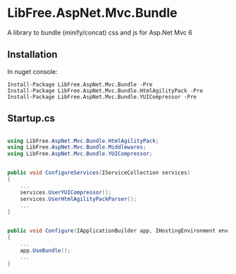 # LibFree.AspNet.Mvc.Bundle
A library to bundle (minify/concat) css and js for Asp.Net Mvc 6

## Installation
In nuget console:

    Install-Package LibFree.AspNet.Mvc.Bundle -Pre
    Install-Package LibFree.AspNet.Mvc.Bundle.HtmlAgilityPack -Pre
    Install-Package LibFree.AspNet.Mvc.Bundle.YUICompressor -Pre

## Startup.cs

```csharp

using LibFree.AspNet.Mvc.Bundle.HtmlAgilityPack;
using LibFree.AspNet.Mvc.Bundle.Middlewares;
using LibFree.AspNet.Mvc.Bundle.YUICompressor;
```

```csharp

public void ConfigureServices(IServiceCollection services)
{
    ...
	services.UserYUICompressor();
	services.UserHtmlAgilityPackParser();
	...
}
```

```csharp

public void Configure(IApplicationBuilder app, IHostingEnvironment env, ILoggerFactory loggerFactory)
{
	...
	app.UseBundle();
	...
}
```